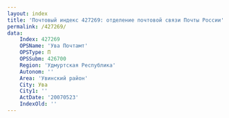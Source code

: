 ```yaml
---
layout: index
title: 'Почтовый индекс 427269: отделение почтовой связи Почты России'
permalink: /427269/
data:
    Index: 427269
    OPSName: 'Ува Почтамт'
    OPSType: П
    OPSSubm: 426700
    Region: 'Удмуртская Республика'
    Autonom: ''
    Area: 'Увинский район'
    City: Ува
    City1: ''
    ActDate: '20070523'
    IndexOld: ''
---
```

